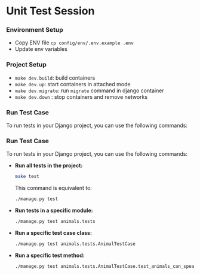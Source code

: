 # Unit Test Session


### Environment Setup
- Copy ENV file `cp config/env/.env.example .env`
- Update env variables


### Project Setup
- `make dev.build`: build containers
- `make dev.up`: start containers in attached mode
- `make dev.migrate`: run `migrate` command in django container
- `make dev.down` : stop containers and remove networks

### Run Test Case

To run tests in your Django project, you can use the following commands:

### Run Test Case

To run tests in your Django project, you can use the following commands:

- **Run all tests in the project:**
  ```bash
  make test
  ```
  This command is equivalent to:
  ```bash
  ./manage.py test
  ```

- **Run tests in a specific module:**
  ```bash
  ./manage.py test animals.tests
  ```

- **Run a specific test case class:**
  ```bash
  ./manage.py test animals.tests.AnimalTestCase
  ```

- **Run a specific test method:**
  ```bash
  ./manage.py test animals.tests.AnimalTestCase.test_animals_can_speak
  ```

